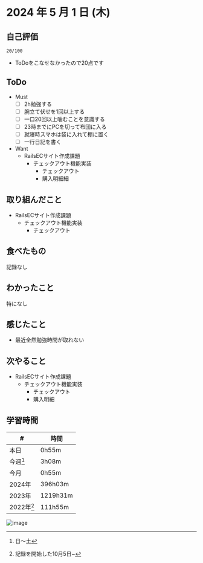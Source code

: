 # 2024 年 5 月 1 日 (木)

## 自己評価
```
20/100
```
- ToDoをこなせなかったので20点です

## ToDo
- Must
  - [ ] 2h勉強する
  - [ ] 腕立て伏せを1回以上する
  - [ ] 一口20回以上噛むことを意識する
  - [ ] 23時までにPCを切って布団に入る
  - [ ] 就寝時スマホは袋に入れて棚に置く
  - [ ] 一行日記を書く
- Want
  - RailsECサイト作成課題
    - チェックアウト機能実装
      - チェックアウト
      - 購入明細細

## 取り組んだこと
- RailsECサイト作成課題
  - チェックアウト機能実装
    - チェックアウト

## 食べたもの
記録なし

## わかったこと
特になし

## 感じたこと
- 最近全然勉強時間が取れない

## 次やること
- RailsECサイト作成課題
  - チェックアウト機能実装
    - チェックアウト
    - 購入明細

## 学習時間
| #          | 時間     |
| ---------- | -------- |
| 本日       | 0h55m    |
| 今週[^1]   | 3h08m   |
| 今月       | 0h55m   |
| 2024年     | 396h03m  |
| 2023年     | 1219h31m |
| 2022年[^2] | 111h55m  |

[^1]: 日〜土
[^2]: 記録を開始した10月5日~

![image](https://github.com/nil-ramuda/daily_report/assets/94735931/9ad584d2-d85a-4798-8f82-3e892b569b06)

